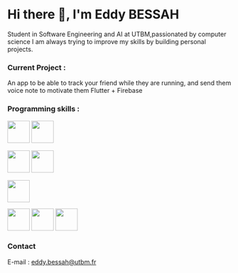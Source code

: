# Hi there 👋, I'm Eddy BESSAH
Student in Software Engineering and AI at UTBM,passionated by computer science I am always trying to improve my skills by building personal projects.

### Current Project : 
An app to be able to track your friend while they are running, and send them voice note to motivate them
Flutter + Firebase

### Programming skills :

<img width=50 height=50 src="https://cdn.jsdelivr.net/gh/devicons/devicon/icons/python/python-original.svg" /> <img width=50 height=50 src="https://cdn.jsdelivr.net/gh/devicons/devicon/icons/django/django-plain.svg" />
          
<img width=50 height=50 src="https://cdn.jsdelivr.net/gh/devicons/devicon/icons/java/java-original.svg" /> <img width=50 height=50 src="https://cdn.jsdelivr.net/gh/devicons/devicon/icons/spring/spring-original.svg" />

<img width=50 height=50 src="https://cdn.jsdelivr.net/gh/devicons/devicon/icons/flutter/flutter-original.svg" />


<img width=50 height=50 src="https://cdn.jsdelivr.net/gh/devicons/devicon/icons/html5/html5-original.svg" /> <img width=50 height=50 src="https://cdn.jsdelivr.net/gh/devicons/devicon/icons/css3/css3-original.svg" /> 
<img width=50 height=50 src="https://cdn.jsdelivr.net/gh/devicons/devicon/icons/react/react-original.svg" />

### Contact

E-mail : eddy.bessah@utbm.fr

 


